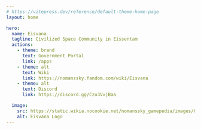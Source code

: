```yaml
---
# https://vitepress.dev/reference/default-theme-home-page
layout: home

hero:
  name: Eisvana
  tagline: Civilized Space Community in Eissentam
  actions:
    - theme: brand
      text: Government Portal
      link: /apps
    - theme: alt
      text: Wiki
      link: https://nomanssky.fandom.com/wiki/Eisvana
    - theme: alt
      text: Discord
      link: https://discord.gg/Czu3VvjBaa

  image:
    src: https://static.wikia.nocookie.net/nomanssky_gamepedia/images/8/85/Eisvana_Logo.png
    alt: Eisvana Logo
---
```


